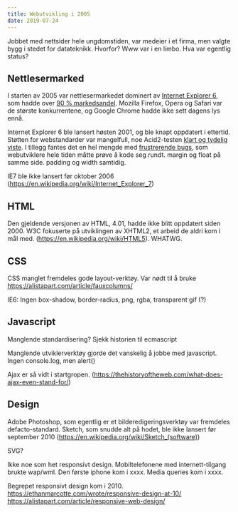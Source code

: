 ```yaml
---
title: Webutvikling i 2005
date: 2019-07-24
---
```


Jobbet med nettsider hele ungdomstiden, var medeier i et firma, men valgte bygg i stedet for datateknikk. Hvorfor? Www var i en limbo. Hva var egentlig status?


## Nettlesermarked

I starten av 2005 var nettlesermarkedet dominert av [Internet Explorer 6](https://en.wikipedia.org/wiki/Internet_Explorer_6), som hadde over [90 % markedsandel](https://en.wikipedia.org/wiki/Usage_share_of_web_browsers). Mozilla Firefox, Opera og Safari var de største konkurrentene, og Google Chrome hadde ikke sett dagens lys ennå.

Internet Explorer 6 ble lansert høsten 2001, og ble knapt oppdatert i ettertid. Støtten for webstandarder var mangelfull, noe Acid2-testen [klart og tydelig viste](https://en.wikipedia.org/wiki/Acid2). I tillegg fantes det en hel mengde med [frustrerende bugs](http://www.positioniseverything.net/explorer.html), som webutviklere hele tiden måtte prøve å kode seg rundt. margin og float på samme side. padding og width samtidig.



IE7 ble ikke lansert før oktober 2006 (https://en.wikipedia.org/wiki/Internet_Explorer_7)



## HTML

Den gjeldende versjonen av HTML, 4.01, hadde ikke blitt oppdatert siden 2000. W3C fokuserte på utviklingen av XHTML2, et arbeid de aldri kom i mål med. (https://en.wikipedia.org/wiki/HTML5). WHATWG. 


## CSS

CSS manglet fremdeles gode layout-verktøy. Var nødt til å bruke https://alistapart.com/article/fauxcolumns/ 

IE6: Ingen box-shadow, border-radius, png, rgba, transparent gif (?)


## Javascript

Manglende standardisering? Sjekk historien til ecmascript

Manglende utviklerverktøy gjorde det vanskelig å jobbe med javascript. Ingen console.log, men alert()

Ajax er så vidt i startgropen. (https://thehistoryoftheweb.com/what-does-ajax-even-stand-for/)


## Design

Adobe Photoshop, som egentlig er et bilderedigeringsverktøy var fremdeles defacto-standard. Sketch, som snudde alt på hodet, ble ikke lansert før september 2010 (https://en.wikipedia.org/wiki/Sketch_(software))

SVG?

Ikke noe som het responsivt design. Mobiltelefonene med internett-tilgang brukte wap/wml. Den første iphone kom i xxxx. Media queries kom i xxxx.

Begrepet responsivt design kom i 2010. https://ethanmarcotte.com/wrote/responsive-design-at-10/ https://alistapart.com/article/responsive-web-design/

